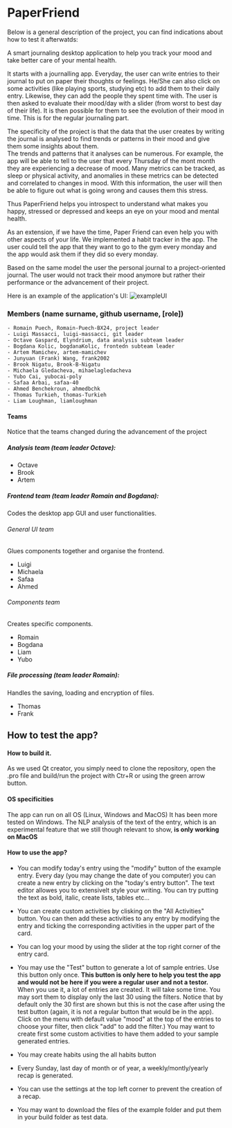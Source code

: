 # PaperFriend  
Below is a general description of the project, you can find indications about how to test it afterwatds:

A smart journaling desktop application to help you track your mood and take better care of your mental health.  

It starts with a journalling app. Everyday, the user can write entries to their journal to put on paper their thoughts or feelings. He/She can also click on some activities (like playing sports, studying etc) to add them to their daily entry. Likewise, they can add the people they spent time with. The user is then asked to evaluate their mood/day with a slider (from worst to best day of their life). It is then possible for them to see the evolution of their mood in time.
This is for the regular journaling part.  

The specificity of the project is that the data that the user creates by writing the journal is analysed to find trends or patterns in their mood and give them some insights about them.  
The trends and patterns that it analyses can be numerous. For example, the app will be able to tell to the user that every Thursday of the mont month they are experiencing a decrease of mood. Many metrics can be tracked, as sleep or physical activity, and anomalies in these metrics can be detected and correlated to changes in mood. With this information, the user will then be able to figure out what is going wrong and causes them this stress.   


Thus PaperFriend helps you introspect to understand what makes you happy, stressed or depressed and keeps an eye on your mood and mental health.


As an extension, if we have the time, Paper Friend can even help you with other aspects of your life. We implemented a habit tracker in the app. The user could tell the app that they want to go to the gym every monday and the app would ask them if they did so every monday.

Based on the same model the user the personal journal to a project-oriented journal. The user would not track their mood anymore but rather their performance or the advancement of their project.  
  
    
    
Here is an example of the application's UI:
![exampleUI](https://user-images.githubusercontent.com/91381114/203642351-10ddf1b8-be66-4267-aefb-1da34732f860.jpg)


### Members (name surname, github username, [role])

    - Romain Puech, Romain-Puech-BX24, project leader
    - Luigi Massacci, luigi-massacci, git leader
    - Octave Gaspard, Elyndrium, data analysis subteam leader
    - Bogdana Kolic, bogdanaKolic, frontedn subteam leader
    - Artem Mamichev, artem-mamichev
    - Junyuan (Frank) Wang, frank2002
    - Brook Nigatu, Brook-B-Nigatu
    - Michaela Gledacheva, mihaelagledacheva
    - Yubo Cai, yubocai-poly
    - Safaa Arbai, safaa-40
    - Ahmed Benchekroun, ahmedbchk
    - Thomas Turkieh, thomas-Turkieh
    - Liam Loughman, liamloughman

#### Teams

Notice that the teams changed during the advancement of the project
##### Analysis team (team leader Octave):
  - Octave
  - Brook
  - Artem

##### Frontend team (team leader Romain and Bogdana):
Codes the desktop app GUI and user functionalities.
  ###### General UI team
  Glues components together and organise the frontend.
  - Luigi 
  - Michaela
  - Safaa
  - Ahmed

  ###### Components team
  Creates specific components.
  - Romain
  - Bogdana
  - Liam
  - Yubo
  
##### File processing (team leader Romain):
Handles the saving, loading and encryption of files.
- Thomas
- Frank


## How to test the app?

#### How to build it.
As we used Qt creator, you simply need to clone the repository, open the .pro file and build/run the project with Ctr+R or using the green arrow button.

#### OS specificities
The app can run on all OS (Linux, Windows and MacOS)
It has been more tested on Windows. The NLP analysis of the text of the entry, which is an experimental feature that we still though relevant to show, **is only working on MacOS**

#### How to use the app?
- You can modify today's entry using the "modify" button of the example entry. Every day (you may change the date of you computer) you can create a new entry by clicking on the "today's entry button". The text editor allowes you to extensivelt style your writing. You can try putting the text as bold, italic, create lists, tables etc...

- You can create custom activities by clisking on the "All Activities" button. You can then add these activities to any entry by modifying the entry and ticking the corresponding activities in the upper part of the card.

- You can log your mood by using the slider at the top right corner of the entry card.

- You may use the "Test" button to generate a lot of sample entries. Use this button only once. **This button is only here to help you test the app and would not be here if you were a regular user and not a testor.** When you use it, a lot of entries are created. It will take some time. You may sort them to display only the last 30 using the filters. Notice that by default only the 30 first are shown but this is not the case after using the test button (again, it is not a regular button that would be in the app). Click on the menu with default value "mood" at the top of the entries to choose your filter, then click "add" to add the filter.) You may want to create first some custom activities to have them added to your sample generated entries.

- You may create habits using the all habits button

- Every Sunday, last day of month or of year, a weekly/montly/yearly recap is generated.

- You can use the settings at the top left corner to prevent the creation of a recap.

- You may want to download the files of the example folder and put them in your build folder as test data.


        
    

